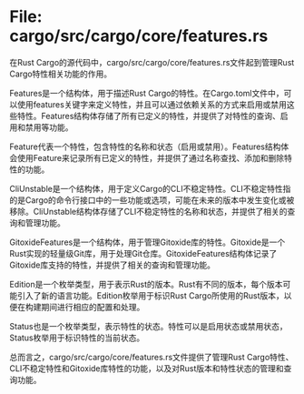# File: cargo/src/cargo/core/features.rs

在Rust Cargo的源代码中，cargo/src/cargo/core/features.rs文件起到管理Rust Cargo特性相关功能的作用。

Features是一个结构体，用于描述Rust Cargo的特性。在Cargo.toml文件中，可以使用features关键字来定义特性，并且可以通过依赖关系的方式来启用或禁用这些特性。Features结构体存储了所有已定义的特性，并提供了对特性的查询、启用和禁用等功能。

Feature代表一个特性，包含特性的名称和状态（启用或禁用）。Features结构体会使用Feature来记录所有已定义的特性，并提供了通过名称查找、添加和删除特性的功能。

CliUnstable是一个结构体，用于定义Cargo的CLI不稳定特性。CLI不稳定特性指的是Cargo的命令行接口中的一些功能或选项，可能在未来的版本中发生变化或被移除。CliUnstable结构体存储了CLI不稳定特性的名称和状态，并提供了相关的查询和管理功能。

GitoxideFeatures是一个结构体，用于管理Gitoxide库的特性。Gitoxide是一个Rust实现的轻量级Git库，用于处理Git仓库。GitoxideFeatures结构体记录了Gitoxide库支持的特性，并提供了相关的查询和管理功能。

Edition是一个枚举类型，用于表示Rust的版本。Rust有不同的版本，每个版本可能引入了新的语言功能。Edition枚举用于标识Rust Cargo所使用的Rust版本，以便在构建期间进行相应的配置和处理。

Status也是一个枚举类型，表示特性的状态。特性可以是启用状态或禁用状态，Status枚举用于标识特性的当前状态。

总而言之，cargo/src/cargo/core/features.rs文件提供了管理Rust Cargo特性、CLI不稳定特性和Gitoxide库特性的功能，以及对Rust版本和特性状态的管理和查询功能。

